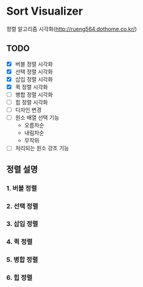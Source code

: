 # Sort Visualizer
정렬 알고리즘 시각화(http://rueng564.dothome.co.kr/)
## TODO
  * [x] 버블 정렬 시각화
  * [x] 선택 정렬 시각화
  * [x] 삽입 정렬 시각화
  * [x] 퀵 정렬 시각화
  * [ ] 병합 정렬 시각화
  * [ ] 힙 정렬 시각화
  * [ ] 디자인 변경
  * [ ] 원소 배열 선택 기능
    * 오름차순
    * 내림차순
    * 무작위
  * [ ] 처리되는 원소 강조 기능

## 정렬 설명
  ### 1. 버블 정렬
  ### 2. 선택 정렬
  ### 3. 삽입 정렬
  ### 4. 퀵 정렬
  ### 5. 병합 정렬
  ### 6. 힙 정렬